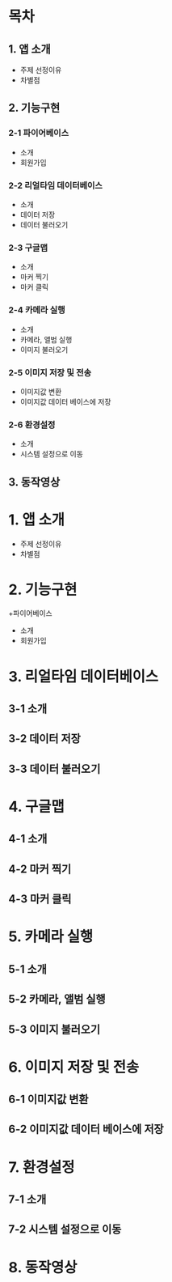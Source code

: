 # 목차
## 1. 앱 소개<br>
  + 주제 선정이유<br> 
  + 차별점<br>
## 2. 기능구현
### 2-1 파이어베이스<br>
  + 소개<br>
  + 회원가입<br>
### 2-2 리얼타임 데이터베이스<br>
  + 소개<br>
  + 데이터 저장<br>
  + 데이터 불러오기<br>
### 2-3 구글맵<br>
  + 소개<br>
  + 마커 찍기<br>
  + 마커 클릭<br>
### 2-4 카메라 실행<br>
  + 소개<br>
  + 카메라, 앨범 실행<br>
  + 이미지 불러오기<br>
### 2-5 이미지 저장 및 전송<br>
  + 이미지값 변환<br>
  + 이미지값 데이터 베이스에 저장<br>
### 2-6 환경설정<br>
  + 소개<br>
  + 시스템 설정으로 이동<br>
## 3. 동작영상<br>
  
# 1. 앱 소개<br>
  + 주제 선정이유<br> 
  + 차별점<br>

# 2. 기능구현<br>
+파이어베이스<br>
  + 소개<br>
  + 회원가입<br>

# 3. 리얼타임 데이터베이스<br>
## 3-1 소개<br>
## 3-2 데이터 저장<br>
## 3-3 데이터 불러오기<br>

# 4. 구글맵<br>
## 4-1 소개<br>
## 4-2 마커 찍기<br>
## 4-3 마커 클릭<br>

# 5. 카메라 실행<br>
## 5-1 소개<br>
## 5-2 카메라, 앨범 실행<br>
## 5-3 이미지 불러오기<br>

# 6. 이미지 저장 및 전송<br>
## 6-1 이미지값 변환<br>
## 6-2 이미지값 데이터 베이스에 저장<br>

# 7. 환경설정<br>
## 7-1 소개<br>
## 7-2 시스템 설정으로 이동<br>

# 8. 동작영상<br>

  
